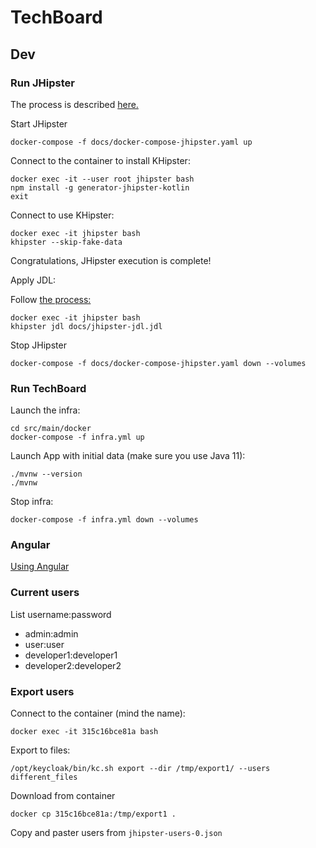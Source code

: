 # TechBoard


## Dev

### Run JHipster

The process is described [here.](https://www.jhipster.tech/installation/#docker-installation-for-advanced-users-only)

Start JHipster

    docker-compose -f docs/docker-compose-jhipster.yaml up

Connect to the container to install KHipster:

    docker exec -it --user root jhipster bash
    npm install -g generator-jhipster-kotlin
    exit

Connect to use KHipster:

    docker exec -it jhipster bash
    khipster --skip-fake-data

Congratulations, JHipster execution is complete!

Apply JDL:

Follow [the process:](https://www.jhipster.tech/creating-an-entity/#jhipster-uml-and-jdl-studio)

    docker exec -it jhipster bash
    khipster jdl docs/jhipster-jdl.jdl


Stop JHipster

    docker-compose -f docs/docker-compose-jhipster.yaml down --volumes

### Run TechBoard

Launch the infra:

    cd src/main/docker
    docker-compose -f infra.yml up

Launch App with initial data (make sure you use Java 11):

    ./mvnw --version
    ./mvnw

Stop infra:

    docker-compose -f infra.yml down --volumes

### Angular

[Using Angular](https://www.jhipster.tech/using-angular/)


### Current users

List username:password

- admin:admin
- user:user
- developer1:developer1
- developer2:developer2


### Export users

Connect to the container (mind the name):

    docker exec -it 315c16bce81a bash

Export to files:

    /opt/keycloak/bin/kc.sh export --dir /tmp/export1/ --users different_files

Download from container

    docker cp 315c16bce81a:/tmp/export1 .

Copy and paster users from `jhipster-users-0.json`
